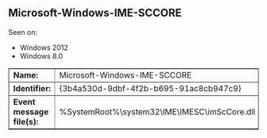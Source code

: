 ## Microsoft-Windows-IME-SCCORE

Seen on:
* Windows 2012
* Windows 8.0

<table border="1" class="docutils">
  <tbody>
    <tr>
      <td><b>Name:</b></td>
      <td>Microsoft-Windows-IME-SCCORE</td>
    </tr>
    <tr>
      <td><b>Identifier:</b></td>
      <td>{3b4a530d-9dbf-4f2b-b695-91ac8cb947c9}</td>
    </tr>
    <tr>
      <td><b>Event message file(s):</b></td>
      <td>%SystemRoot%\system32\IME\IMESC\imScCore.dll</td>
    </tr>
  </tbody>
</table>

&nbsp;

